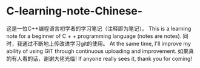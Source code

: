 # C-learning-note-Chinese-
这是一位C++编程语言初学者的学习笔记（注释即为笔记）。
This is a learning note for a beginner of C + + programming language (notes are notes).
同时，我通过不断地上传改进学习git的使用。
At the same time, I'll improve my ability of using GIT through continuous uploading and improvement.
如果真的有人看的话，谢谢大佬光临!
If anyone really sees it, thank you for coming!
